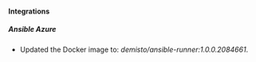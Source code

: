 
#### Integrations

##### Ansible Azure

- Updated the Docker image to: *demisto/ansible-runner:1.0.0.2084661*.